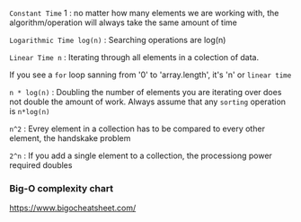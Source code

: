 `Constant Time` 1 : no matter how many elements we are working with, the algorithm/operation will always take the same amount of time

`Logarithmic Time log(n)` : Searching operations are log(n)

`Linear Time n` : Iterating through all elements in a colection of data.

If you see a `for` loop sanning from '0' to 'array.length', it's 'n' or `linear time`

`n * log(n)` : Doubling the number of elements you are iterating over does not double the amount of work. Always assume that any `sorting` operation is `n*log(n)` 

`n^2` : Evrey element in a collection has to be compared to every other element, the handskake problem

`2^n` : If you add a single element to a collection, the processiong power required doubles


### Big-O complexity chart 
https://www.bigocheatsheet.com/
